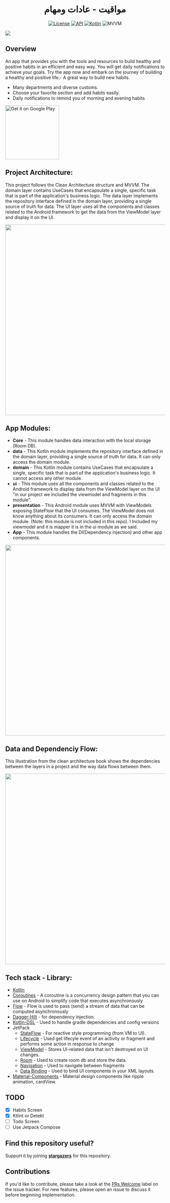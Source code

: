 <h1 align="center">مواقيت - عادات ومهام</h1>

<p align="center">
  <a href="https://opensource.org/licenses/Apache-2.0"><img alt="License" src="https://img.shields.io/badge/License-Apache%202.0-blue.svg"/></a>
  <a href="https://android-arsenal.com/api?level=23"><img alt="API" src="https://img.shields.io/badge/API-21%2B-brightgreen.svg?style=flat"/></a>
  <a href="https://kotlinlang.org"><img alt="Kotlin" src="https://img.shields.io/badge/Kotlin-1.4.xxx-blue"/></a>
  <img alt="MVVM" src="https://img.shields.io/badge/MVVM-Architecture-orange"/>
</p>

![](https://user-images.githubusercontent.com/63272288/223731766-bc007d9b-b386-4587-9c26-654d850c5d21.png)

## Overview 
An app that provides you with the tools and resources to build healthy and positive habits in an efficient and easy way. You will get daily notifications to achieve your goals. Try the app now and embark on the journey of building a healthy and positive life.- A great way to build new habits.
- Many departments and diverse customs.
- Choose your favorite section and add habits easily.
- Daily notifications to remind you of morning and evening habits

<a href='https://play.google.com/store/apps/details?id=com.moataz.mawaqeet&hl=ar&gl=US'><img alt='Get it on Google Play' src='https://play.google.com/intl/en_us/badges/images/generic/en_badge_web_generic.png' width="170px"/></a>
<br />

## Project Architecture:
This project follows the Clean Architecture structure and MVVM. The domain layer contains UseCases that encapsulate a single, specific task that is part of the application's business logic. The data layer implements the repository interface defined in the domain layer, providing a single source of truth for data. The UI layer uses all the components and classes related to the Android framework to get the data from the ViewModel layer and display it on the UI.


<img src="https://user-images.githubusercontent.com/63272288/224539374-26ea3e6b-ed81-4700-bbbe-640489aeca38.jpg" width="600" />

## App Modules:
* **Core** - This module handles data interaction with the local storage (Room DB).
* **data** - This Kotlin module implements the repository interface defined in the domain layer, providing a single source of truth for data. It can only access the domain module.
* **domain** - This Kotlin module contains UseCases that encapsulate a single, specific task that is part of the application's business logic. It cannot access any other module.
* **ui** - This module uses all the components and classes related to the Android framework to display data from the ViewModel layer on the UI "in our project we included the viewmodel and fragments in this module".
* **presentation** - This Android module uses MVVM with ViewModels exposing StateFlow that the UI consumes. The ViewModel does not know anything about its consumers. It can only access the domain module. (Note: this module is not included in this repo). I Included my viewmodel and it is mapper it is in the ui module as we said.
* **App** - This module handles the DI(Dependency injection) and other app components.


<img src="https://user-images.githubusercontent.com/63272288/224540081-69478b9d-7b3c-4225-beff-94e9f9ce64bc.jpg" width="600" />

## Data and Dependenciy Flow:
This illustration from the clean architecture book shows the dependencies between the layers in a project and the way data flows between them.


<img src="https://user-images.githubusercontent.com/63272288/224540200-813c1fd2-1416-4f2a-b404-ac9dc93b655f.jpg" width="600" />


## Tech stack - Library:

- [Kotlin](https://kotlinlang.org/)
- [Coroutines](https://github.com/Kotlin/kotlinx.coroutines) - A coroutine is a concurrency design pattern that you can use on Android to simplify code that executes asynchronously
- [Flow](https://kotlin.github.io/kotlinx.coroutines/kotlinx-coroutines-core/kotlinx.coroutines.flow/) - Flow is used to pass (send) a stream of data that can be computed asynchronously
- [Dagger-Hilt](https://developer.android.com/training/dependency-injection/hilt-android) - for dependency injection.
- [Kotlin-DSL](https://docs.gradle.org/current/userguide/kotlin_dsl.html) - Used to handle gradle dependencies and config versions
- JetPack
  - [StateFlow](https://developer.android.com/kotlin/flow/stateflow-and-sharedflow#:~:text=StateFlow%20is%20a%20state-holder,property%20of%20the%20MutableStateFlow%20class.) - For reactive style programming (from VM to UI). 
  - [Lifecycle](https://developer.android.com/jetpack/androidx/releases/lifecycle) - Used get lifecyle event of an activity or fragment and performs some action in response to change
  - [ViewModel](https://developer.android.com/topic/libraries/architecture/viewmodel) - Stores UI-related data that isn't destroyed on UI changes. 
  - [Room](https://developer.android.com/topic/libraries/architecture/room) - Used to create room db and store the data.
  - [Navigation](https://developer.android.com/guide/navigation/navigation-getting-started) - Used to navigate between fragments
  - [Data Binding](https://developer.android.com/topic/libraries/data-binding) - Used to bind UI components in your XML layouts.
- [Material-Components](https://github.com/material-components/material-components-android) - Material design components like ripple animation, cardView.

## TODO
- [X] Habits Screen
- [X] Ktlint or Detekt
- [ ] Todo Screen
- [ ] Use Jetpack Compose

## Find this repository useful?
Support it by joining __[stargazers](https://github.com/MoatazBadawy/Mawaqeet-Todo_and_Habits/stargazers)__ for this repository. <br>

## Contributions
If you'd like to contribute, please take a look at the [PRs Welcome](https://github.com/MoatazBadawy/Mawaqeet-Todo_and_Habits/labels) label on the issue tracker. For new features, please open an issue to discuss it before beginning implementation.
